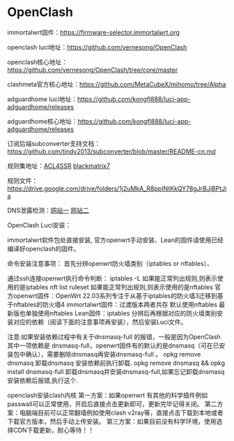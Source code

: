 # OpenClash
immortalwrt固件：https://firmware-selector.immortalwrt.org

openclash luci地址：https://github.com/vernesong/OpenClash

openclash核心地址：https://github.com/vernesong/OpenClash/tree/core/master

clashmeta官方核心地址：https://github.com/MetaCubeX/mihomo/tree/Alpha

adguardhome luci地址：https://github.com/kongfl888/luci-app-adguardhome/releases

adguardhome核心地址：https://github.com/kongfl888/luci-app-adguardhome/releases

订阅后端subconverter支持文档：https://github.com/tindy2013/subconverter/blob/master/README-cn.md

规则集地址：[ACL4SSR](https://github.com/ACL4SSR/ACL4SSR/tree/master/Clash)        [blackmatrix7](https://github.com/blackmatrix7/ios_rule_script/tree/master/rule/Clash)

规则文件：https://drive.google.com/drive/folders/1j2uMkA_R8ppINtKkQY78gJrBJjBPtJia

DNS泄露检测：[网站一](https://ipleak.net/)        [网站二](https://browserleaks.com/dns)


OpenClash Luci安装：

immortalwrt软件包处直接安装,  官方openwrt手动安装、Lean的固件请使用已经编译好openclash的固件。

命令安装注意事项：
首先分辨openwrt防火墙类别（iptables or nftables）、

通过ssh连接openwrt执行命令判断：
iptables -L
如果能正常列出规则,则表示使用的是iptables
nft list ruleset
如果能正常列出规则,则表示使用的是nftables
官方openwrt固件：OpenWrt 22.03系列专注于从基于iptables的防火墙3迁移到基于nftables的防火墙4
immortalwrt固件：过渡版本两者共存  默认使用nftables  最新版也单独使用nftables
Lean固件：iptables
分辨后再根据对应的防火墙类别安装对应的依赖（阅读下面的注意事项再安装），然后安装Luci文件。

注意:如果安装依赖过程中有关于dnsmasq-full 的报错，一般是因为OpenClash 其中一项依赖是 dnsmasq-full，openwrt固件有的默认的是dnsmasq（可在已安装包中确认），需要删除dnsmasq再安装dnsmasq-full 。
opkg remove dnsmasq       卸载dnsmasq  安装依赖前执行卸载.
opkg remove dnsmasq && opkg install dnsmasq-full  卸载dnsmasq并安装dnsmasq-full,如果忘记卸载dnsmasq安装依赖后报错,执行这个.

openclash安装clash内核
第一方案：如果openwrt 有其他的科学插件例如passwall可以正常使用，开启后直接点击更新即可，更新完毕记得关闭。
第二方案：电脑端目前可以正常翻墙例如使用clash v2ray等，直接点击下载到本地或者下载官方版本，然后手动上传安装。
第三方案：如果目前没有科学环境，使用选择CDN下载更新，耐心等待！！
